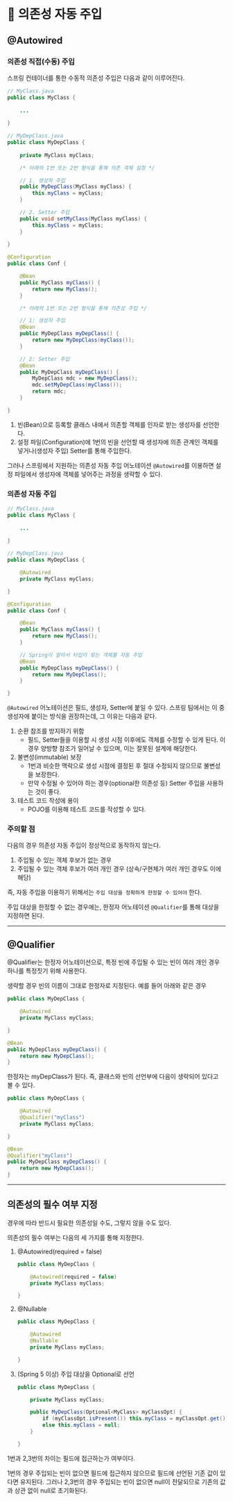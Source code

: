
# 💉 의존성 자동 주입

## @Autowired

### 의존성 직접(수동) 주입

스프링 컨테이너를 통한 수동적 의존성 주입은 다음과 같이 이루어진다.

```java
// MyClass.java
public class MyClass {
	
	...
	
}

// MyDepClass.java
public class MyDepClass {
	
	private MyClass myClass;

	/* 아래의 1번 또는 2번 형식을 통해 의존 객체 설정 */

	// 1. 생성자 주입
	public MyDepClass(MyClass myClass) {
		this.myClass = myClass;
	}

	// 2. Setter 주입
	public void setMyClass(MyClass myClass) {
		this.myClass = myClass;
	}
	
}
```

```java
@Configuration
public class Conf {

	@Bean
	public MyClass myClass() {
		return new MyClass();
	}

	/* 아래의 1번 또는 2번 형식을 통해 의존성 주입 */

	// 1: 생성자 주입
	@Bean
	public MyDepClass myDepClass() {
		return new MyDepClass(myClass());
	}

	// 2: Setter 주입
	@Bean
	public MyDepClass myDepClass() {
		MyDepClass mdc = new MyDepClass();
		mdc.setMyDepClass(myClass());
		return mdc;
	}

}
```

1. 빈(Bean)으로 등록할 클래스 내에서 의존할 객체를 인자로 받는 생성자를 선언한다.
2. 설정 파일(Configuration)에 1번의 빈을 선언할 때 생성자에 의존 관계인 객체를 넣거나(생성자 주입) Setter를 통해 주입한다.

그러나 스프링에서 지원하는 의존성 자동 주입 어노테이션 `@Autowired`를 이용하면 설정 파일에서 생성자에 객체를 넣어주는 과정을 생략할 수 있다.

### 의존성 자동 주입

```java
// MyClass.java
public class MyClass {
	
	...
	
}

// MyDepClass.java
public class MyDepClass {

	@Autowired
	private MyClass myClass;

}
```

```java
@Configuration
public class Conf {

	@Bean
	public MyClass myClass() {
		return new MyClass();
	}

	// Spring이 알아서 타입이 맞는 객체를 자동 주입
	@Bean
	public MyDepClass myDepClass() {
		return new MyDepClass();
	}

}
```

`@Autowired` 어노테이션은 필드, 생성자, Setter에 붙일 수 있다. 스프링 팀에서는 이 중 생성자에 붙이는 방식을 권장하는데, 그 이유는 다음과 같다.

1. 순환 참조를 방지하기 위함
    - 필드, Setter들을 이용할 시 생성 시점 이후에도 객체를 수정할 수 있게 된다. 이 경우 양방향 참조가 일어날 수 있으며, 이는 잘못된 설계에 해당한다.
2. 불변성(immutable) 보장
    - 1번과 비슷한 맥락으로 생성 시점에 결정된 후 절대 수정되지 않으므로 불변성을 보장한다.
    - 만약 수정될 수 있어야 하는 경우(optional한 의존성 등) Setter 주입을 사용하는 것이 좋다.
3. 테스트 코드 작성에 용이
    - POJO를 이용해 테스트 코드를 작성할 수 있다.

### 주의할 점

다음의 경우 의존성 자동 주입이 정상적으로 동작하지 않는다.

1. 주입될 수 있는 객체 후보가 없는 경우
2. 주입될 수 있는 객체 후보가 여러 개인 경우 (상속/구현체가 여러 개인 경우도 이에 해당)

즉, 자동 주입을 이용하기 위해서는 `주입 대상을 정확하게 한정할 수 있어야` 한다.

주입 대상을 한정할 수 없는 경우에는, 한정자 어노테이션 `@Qualifier`를 통해 대상을 지정하면 된다.

---

## @Qualifier

@Qualifier는 한정자 어노테이션으로, 특정 빈에 주입될 수 있는 빈이 여러 개인 경우 하나를 특정짓기 위해 사용한다.

생략할 경우 빈의 이름이 그대로 한정자로 지정된다. 예를 들어 아래와 같은 경우

```java
public class MyDepClass {

	@Autowired
	private MyClass myClass;

}
```

```java
@Bean
public MyDepClass myDepClass() {
	return new MyDepClass();
}
```

한정자는 myDepClass가 된다. 즉, 클래스와 빈의 선언부에 다음이 생략되어 있다고 볼 수 있다.

```java
public class MyDepClass {

	@Autowired
	@Qualifier("myClass")
	private MyClass myClass;

}
```

```java
@Bean
@Qualifier("myClass")
public MyDepClass myDepClass() {
	return new MyDepClass();
}
```

---

## 의존성의 필수 여부 지정

경우에 따라 반드시 필요한 의존성일 수도, 그렇지 않을 수도 있다.

의존성의 필수 여부는 다음의 세 가지를 통해 지정한다.

1. @Autowired(required = false)
    
    ```java
    public class MyDepClass {
    
    	@Autowired(required = false)
    	private MyClass myClass;
    
    }
    ```
    
2. @Nullable
    
    ```java
    public class MyDepClass {
    
    	@Autowired
    	@Nullable
    	private MyClass myClass;
    
    }
    ```
    
3. (Spring 5 이상) 주입 대상을 Optional로 선언
    
    ```java
    public class MyDepClass {
    
    	private MyClass myClass;
    
    	public MyDepClass(Optional<MyClass> myClassOpt) {
    		if (myClassOpt.isPresent()) this.myClass = myClassOpt.get();
    		else this.myClass = null;
    	}
    
    }
    ```
    

1번과 2,3번의 차이는 필드에 접근하는가 여부이다.

1번의 경우 주입되는 빈이 없으면 필드에 접근하지 않으므로 필드에 선언된 기존 값이 있다면 유지된다. 그러나 2,3번의 경우 주입되는 빈이 없으면 null이 전달되므로 기존의 값과 상관 없이 null로 초기화된다.
